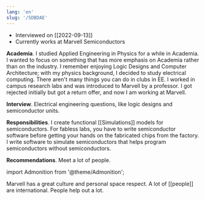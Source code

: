 ```yaml
---
lang: 'en'
slug: '/5DBDAE'
---
```


- Interviewed on [[2022-09-13]]
- Currently works at Marvell Semiconductors

**Academia**.
I studied Applied Engineering in Physics for a while in Academia. I wanted to focus on something that has more emphasis on Academia rather than on the industry. I remember enjoying Logic Designs and Computer Architecture; with my physics background, I decided to study electrical computing. There aren't many things you can do in clubs in EE. I worked in campus research labs and was introduced to Marvell by a professor. I got rejected initially but got a return offer, and now I am working at Marvell.

**Interview**.
Electrical engineering questions, like logic designs and semiconductor units.

**Responsibilities**.
I create functional [[Simulations]] models for semiconductors. For fabless labs, you have to write semiconductor software before getting your hands on the fabricated chips from the factory. I write software to simulate semiconductors that helps program semiconductors without semiconductors.

**Recommendations**.
Meet a lot of people.

import Admonition from '@theme/Admonition';

<Admonition type="info" title="I love my job because..." icon="💙">
Marvell has a great culture and personal space respect.
A lot of [[people]] are international.
People help out a lot.
</Admonition>
